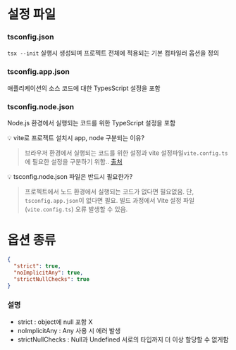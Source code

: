 # 설정 파일

### tsconfig.json
`tsx --init` 실행시 생성되며 프로젝트 전체에 적용되는 기본 컴파일러 옵션을 정의

### tsconfig.app.json
애플리케이션의 소스 코드에 대한 TypesScript 설정을 포함

### tsconfig.node.json
Node.js 환경에서 실행되는 코드를 위한 TypeScript 설정을 포함

💡 vite로 프로젝트 설치시 app, node 구분되는 이유?
> 브라우저 환경에서 실행되는 코드를 위한 설정과 vite 설정파일`vite.config.ts`에 필요한 설정을 구분하기 위함.. [출처](https://stackoverflow.com/questions/72027949/why-does-vite-create-two-typescript-config-files-tsconfig-json-and-tsconfig-nod)

💡 tsconfig.node.json 파일은 반드시 필요한가?
> 프로젝트에서 노드 환경에서 실행되는 코드가 없다면 필요없음. 단, `tsconfig.app.json`이 없다면 필요. 빌드 과정에서 Vite 설정 파일(`vite.config.ts`) 오류 발생할 수 있음. 

# 옵션 종류
```json
{
  "strict": true, 
  "noImplicitAny": true,
  "strictNullChecks": true
}
```

### 설명
- strict : object에 null 포함 X
- noImplicitAny : Any 사용 시 에러 발생
- strictNullChecks : Null과 Undefined 서로의 타입까지 더 이상 할당할 수 없게함